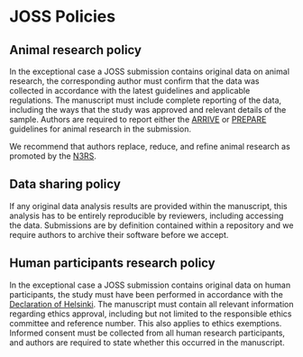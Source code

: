 JOSS Policies
==========================

## Animal research policy

In the exceptional case a JOSS submission contains original data on animal research, the corresponding author must confirm that the data was collected in accordance with the latest guidelines and applicable regulations. The manuscript must include complete reporting of the data, including the ways that the study was approved and relevant details of the sample. Authors are required to report either the [ARRIVE](https://arriveguidelines.org/) or [PREPARE](https://doi.org/10.1177/0023677217724823) guidelines for animal research in the submission. 

We recommend that authors replace, reduce, and refine animal research as promoted by the [N3RS](https://www.nc3rs.org.uk/).

## Data sharing policy

If any original data analysis results are provided within the manuscript, this analysis has to be entirely reproducible by reviewers, including accessing the data. Submissions are by definition contained within a repository and we require authors to archive their software before we accept.

## Human participants research policy

In the exceptional case a JOSS submission contains original data on human participants, the study must have been performed in accordance with the [Declaration of Helsinki](https://www.wma.net/policies-post/wma-declaration-of-helsinki-ethical-principles-for-medical-research-involving-human-subjects/). The manuscript must contain all relevant information regarding ethics approval, including but not limited to the responsible ethics committee and reference number. This also applies to ethics exemptions. Informed consent must be collected from all human research participants, and authors are required to state whether this occurred in the manuscript.
